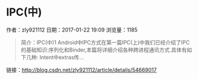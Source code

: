# IPC(中)
作者：zly921112
日期：2017-01-22 19:09
浏览量：1185
> 简介：IPC(中)1  Android中IPC方式在第一篇IPC(上)中我们已经介绍了IPC的基础知识:序列化和Binder,本篇将详细介绍各种跨进程通讯方式.具体有如下几种:
Intent中extras传...

 链接：http://blog.csdn.net/zly921112/article/details/54669017
